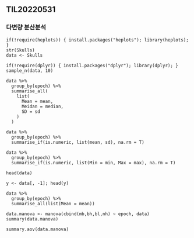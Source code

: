 ## TIL20220531

### 다변량 분산분석

```{r}
if(!require(heplots)) { install.packages("heplots"); library(heplots); }
str(Skulls)
data <- Skulls
```

```{r}
if(!require(dplyr)) { install.packages("dplyr"); library(dplyr); }
sample_n(data, 10)
```


```{r}
data %>% 
  group_by(epoch) %>% 
  summarise_all(
    list(
      Mean = mean,
      Meidan = median,
      SD = sd
    )
  )
```

```{r}
data %>% 
  group_by(epoch) %>% 
  summarise_if(is.numeric, list(mean, sd), na.rm = T)
```

```{r}
data %>% 
  group_by(epoch) %>% 
  summarise_if(is.numeric, list(Min = min, Max = max), na.rm = T)
```

```{r}
head(data)
```

```{r}
y <- data[, -1]; head(y)
```

```{r}
data %>% 
  group_by(epoch) %>% 
  summarise_all(list(Mean = mean))
```

```{r}
data.manova <- manova(cbind(mb,bh,bl,nh) ~ epoch, data)
summary(data.manova)
```

```{r}
summary.aov(data.manova)
```


